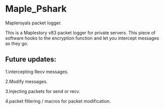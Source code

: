 # Maple_Pshark
Mapleroyals packet logger.

This is a Maplestory v83 packet logger for private servers.
This piece of software hooks to the encryption function and
let you intercept messages as they go.

## Future updates:
1.intercepting Recv messages.

2.Modify messages.

3.Injecting packets for send or recv.

4.packet filtering / macros for packet modification.
